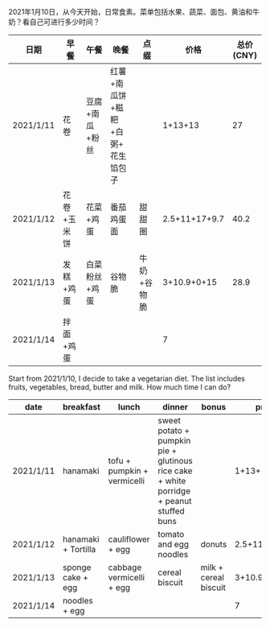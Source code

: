 2021年1月10日，从今天开始，日常食素。菜单包括水果、蔬菜、面包、黄油和牛奶？看自己可进行多少时间？

| 日期      | 早餐        | 午餐           | 晚餐                              | 点缀        | 价格          | 总价(CNY) |
| --------- | ----------- | -------------- | --------------------------------- | ----------- | ------------- | --------- |
| 2021/1/11 | 花卷        | 豆腐+南瓜+粉丝 | 红薯+南瓜饼+糍粑+白粥+ 花生馅包子 |             | 1+13+13       | 27        |
| 2021/1/12 | 花卷+玉米饼 | 花菜+鸡蛋      | 番茄鸡蛋面                        | 甜甜圈      | 2.5+11+17+9.7 | 40.2      |
| 2021/1/13 | 发糕+鸡蛋   | 白菜粉丝+鸡蛋  | 谷物脆                            | 牛奶+谷物脆 | 3+10.9+0+15   | 28.9      |
| 2021/1/14 | 拌面+鸡蛋   |                |                                   |             | 7             |           |

Start from 2021/1/10, I decide to take a vegetarian diet. The list includes fruits, vegetables, bread, butter and milk. How much time I can do?

| date      | breakfast           | lunch                       | dinner                                                       | bonus                 | price         | total(CNY) |
| --------- | ------------------- | --------------------------- | ------------------------------------------------------------ | --------------------- | ------------- | ---------- |
| 2021/1/11 | hanamaki            | tofu + pumpkin + vermicelli | sweet potato + pumpkin pie + glutinous rice cake + white porridge + peanut stuffed buns |                       | 1+13+13       | 27         |
| 2021/1/12 | hanamaki + Tortilla | cauliflower + egg           | tomato and egg noodles                                       | donuts                | 2.5+11+17+9.7 | 40.2       |
| 2021/1/13 | sponge cake + egg   | cabbage vermicelli + egg    | cereal biscuit                                               | milk + cereal biscuit | 3+10.9+0+15   |            |
| 2021/1/14 | noodles + egg       |                             |                                                              |                       | 7             |            |
